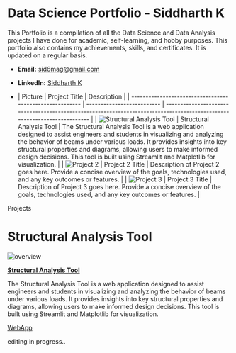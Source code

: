 # Data Science Portfolio - Siddharth K

This Portfolio is a compilation of all the Data Science and Data Analysis projects I have done for academic, self-learning, and hobby purposes. This portfolio also contains my achievements, skills, and certificates. It is updated on a regular basis.

- **Email:** sid6mag@gmail.com
- **LinkedIn:** [Siddharth K](https://www.linkedin.com/in/sidk17/)

- | Picture                                                  | Project Title              | Description                                                                                                               |
| -------------------------------------------------------- | -------------------------- | ------------------------------------------------------------------------------------------------------------------------- |
| ![Structural Analysis Tool](https://github.com/zenvall/Structural-Analysis-Tools-Web-application-/blob/main/structool-1.png) | Structural Analysis Tool   | The Structural Analysis Tool is a web application designed to assist engineers and students in visualizing and analyzing the behavior of beams under various loads. It provides insights into key structural properties and diagrams, allowing users to make informed design decisions. This tool is built using Streamlit and Matplotlib for visualization. |
| ![Project 2](https://example.com/project2_image.png)     | Project 2 Title            | Description of Project 2 goes here. Provide a concise overview of the goals, technologies used, and any key outcomes or features. |
| ![Project 3](https://example.com/project3_image.png)     | Project 3 Title            | Description of Project 3 goes here. Provide a concise overview of the goals, technologies used, and any key outcomes or features. |



Projects
# Structural Analysis Tool

![overview](https://github.com/zenvall/Structural-Analysis-Tools-Web-application-/blob/main/structool-1.png)

**[Structural Analysis Tool](https://github.com/zenvall/Structural-Analysis-Tools-Web-application-/tree/main)**

The Structural Analysis Tool is a web application designed to assist engineers and students in visualizing and analyzing the behavior of beams under various loads. It provides insights into key structural properties and diagrams, allowing users to make informed design decisions. This tool is built using Streamlit and Matplotlib for visualization.

[WebApp](https://structuralanalysistool.streamlit.app/)

editing in progress..
